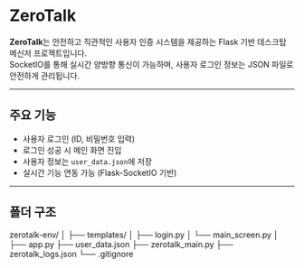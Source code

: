 # ZeroTalk

**ZeroTalk**는 안전하고 직관적인 사용자 인증 시스템을 제공하는 Flask 기반 데스크탑 메신저 프로젝트입니다.  
SocketIO를 통해 실시간 양방향 통신이 가능하며, 사용자 로그인 정보는 JSON 파일로 안전하게 관리됩니다.

---

## 주요 기능

- 사용자 로그인 (ID, 비밀번호 입력)
- 로그인 성공 시 메인 화면 진입
- 사용자 정보는 `user_data.json`에 저장
- 실시간 기능 연동 가능 (Flask-SocketIO 기반)

---

## 폴더 구조

zerotalk-env/ │ 
├── templates/ │   ├── login.py │   └── main_screen.py │ 
├── app.py 
├── user_data.json 
├── zerotalk_main.py 
├── zerotalk_logs.json 
└── .gitignore